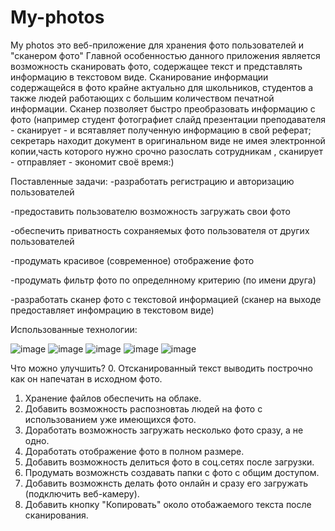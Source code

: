 # My-photos


My photos это веб-приложение для хранения фото пользователей и "сканером фото"
Главной особенностью данного приложения является возможность сканировать фото, содержащее текст и представлять информацию в текстовом виде.
Сканирование информации содержащейся в фото крайне актуально для школьников, студентов а также людей работающих с большим количеством печатной информации.
Сканер позволяет быстро преобразовать информацию с фото (например студент фотографиет слайд презентации преподавателя - сканирует - и всятавляет полученную информацию в свой реферат; секретарь находит документ в оригинальном виде не имея электронной копии,часть которого нужно срочно разослать сотрудникам , сканирует - отправляет - экономит своё время:)


Поставленные задачи:
-разработать регистрацию и авторизацию пользователей

-предоставить пользователю возможность загружать свои фото 

-обеспечить приватность сохраняемых фото пользователя от других пользователей

-продумать красивое (современное)  отображение фото 

-продумать фильтр фото по определнному критерию (по имени друга)

-разработать сканер фото с текстовой информацией (сканер на выходе предоставляет инфомрацию в текстовом виде)

Использованные технологии:


![image](https://user-images.githubusercontent.com/103957372/199768279-1f3c27bd-87e9-4f4b-a726-4c0f0df27660.png)
![image](https://user-images.githubusercontent.com/103957372/199768345-40845bd3-8338-47de-a07c-c1493d20856d.png)
![image](https://user-images.githubusercontent.com/103957372/199768390-9594abdd-d432-45f5-9d35-5a652b53fc53.png)
![image](https://user-images.githubusercontent.com/103957372/199768408-2ba5675f-6352-4984-8147-97444577ac4e.png)
![image](https://user-images.githubusercontent.com/103957372/199768427-b91dc631-24d8-47e0-a262-9ca2cb8308a8.png)



Что можно улучшить?
0. Отсканированный текст выводить построчно как он напечатан в исходном фото.
1. Хранение файлов обеспечить на облаке.
2.  Добавить возможность распозновтаь людей на фото с использованием уже имеющихся фото.
3.  Доработать возможность загружать несколько фото сразу, а не одно.
4.  Доработать отображение фото в полном размере.
5.  Добавить возможность делиться фото в соц.сетях после загрузки.
6.  Продумать возможнсть создавать папки с фото с общим доступом.
7.  Добавить возможнсть делать фото онлайн и сразу его загружать (подключить веб-камеру).
8. Добавить кнопку "Копировать" около отобажаемого текста после сканирования.


